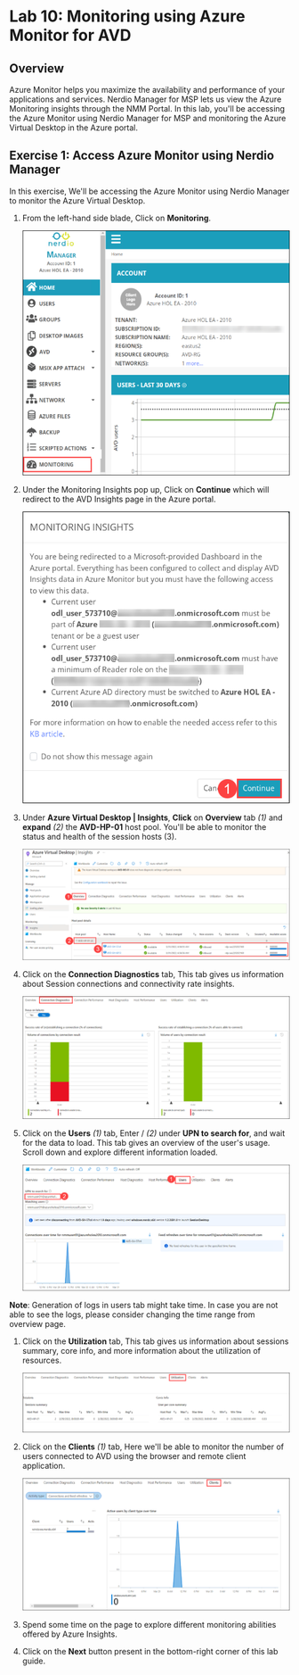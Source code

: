 # Lab 10: Monitoring using Azure Monitor for AVD

## Overview

Azure Monitor helps you maximize the availability and performance of your applications and services. Nerdio Manager for MSP lets us view the Azure Monitoring insights through the NMM Portal. In this lab, you'll be accessing the Azure Monitor using Nerdio Manager for MSP and monitoring the Azure Virtual Desktop in the Azure portal.

## Exercise 1: Access Azure Monitor using Nerdio Manager

In this exercise, We'll be accessing the Azure Monitor using Nerdio Manager to monitor the Azure Virtual Desktop. 

   
1. From the left-hand side blade, Click on **Monitoring**.

   ![](media/9s1.png)
  
1. Under the Monitoring Insights pop up, Click on **Continue** which will redirect to the AVD Insights page in the Azure portal.

   ![](media/9s2.png)
   
1. Under **Azure Virtual Desktop | Insights**, **Click** on **Overview** tab *(1)* and **expand** *(2)* the **AVD-HP-01** host pool. You'll be able to monitor the status and health of the session hosts (3).

   ![ws name.](media/9s3.png)
   
1. Click on the **Connection Diagnostics** tab, This tab gives us information about Session connections and connectivity rate insights.

   ![ws name.](media/9s7.png)
   
1. Click on the **Users** *(1)* tab, Enter **<inject key="NMM User 01" />** /**<inject key="NMM User 02" />** *(2)* under **UPN to search for**, and wait for the data to load. This tab gives an overview of the user's usage. Scroll down and explore different information loaded.

   ![ws name.](media/9s4.png)
   
**Note**: Generation of logs in users tab might take time. In case you are not able to see the logs, please consider changing the time range from overview page.   
   
1. Click on the **Utilization** tab, This tab gives us information about sessions summary, core info, and more information about the utilization of resources.

   ![ws name.](media/9s5.png)
   
1. Click on the **Clients** *(1)* tab, Here we'll be able to monitor the number of users connected to AVD using the browser and remote client application.

   ![ws name.](media/9s6.png)
   
1. Spend some time on the page to explore different monitoring abilities offered by Azure Insights.

1. Click on the **Next** button present in the bottom-right corner of this lab guide.




